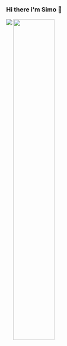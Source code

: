 ### Hi there i'm Simo 👋

<img align="left" src="https://github-readme-stats.vercel.app/api?username=ouadiamohammed&show_icons=true&theme=radical" />

<img align="left" width="47%" src = "https://github-readme-stats.vercel.app/api/top-langs/?username=ouadiamohammed&layout=compact" />
